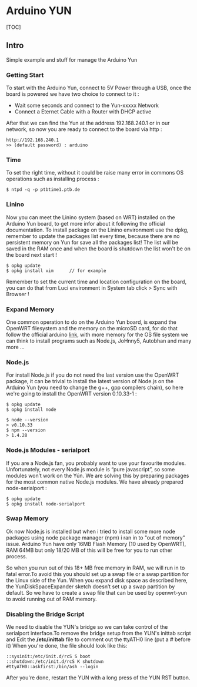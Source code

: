 Arduino YUN
===========
[TOC]

## Intro 
Simple example and stuff for manage the Arduino Yun 

### Getting Start 
To start with the Arduino Yun, connect to 5V Power through a USB, once the board is powered we have 
two choice to connect to it : 

+ Wait some seconds and connect to the Yun-xxxxx Network 
+ Connect a Eternet Cable with a Router with DHCP active 

After that we can find the Yun at the address 192.168.240.1 or in our network, so now you are ready to 
connect to the board via http : 

    http://192.168.240.1
    >> (default password) : arduino 
    
### Time 
To set the right time, without it could be raise many error in commons OS operations such as installing process : 

    $ ntpd -q -p ptbtime1.ptb.de
    
    
### Linino 
Now you can meet the Linino system (based on WRT) installed on the Arduino Yun board, to get more infor about it following the official documentation. To install package on the Linino environment use the dpkg, remember to update the packages list every time, because there are no persistent memory on Yun for save all the packages list! The list will be saved in the RAM once and when the board is shutdown the list won't be on the board next start ! 

    $ opkg update 
    $ opkg install vim      // for example 
    
Remember to set the current time and location configuration on the board, you can do that from Luci environment in System 
tab click > Sync with Browser ! 

### Expand Memory 
One common operation to do on the Arduino Yun board, is expand the OpenWRT filesystem and the memory on the microSD card, 
for do that follow the official arduino [link][1], with more memory for the OS file system we can think to install programs such as Node.js, JoHnny5, Autobhan and many more ... 

### Node.js 
For install Node.js if you do not need the last version use the OpenWRT package, it can be trivial to install the latest version of Node.js on the Arduino Yun (you need to change the g++, gpp compilers chain), so here we're going to install the OpenWRT version 0.10.33-1 : 

    $ opkg update 
    $ opkg install node 
    
    $ node --version 
    > v0.10.33
    $ npm --version
    > 1.4.28
    
### Node.js Modules - serialport
If you are a Node.js fan, you probably want to use your favourite modules. Unfortunately, not every Node.js module is “pure javascript”, so some modules won’t work on the Yún. We are solving this by preparing packages for the most common native Node.js modules. We have already prepared node-serialport :

    $ opkg update
    $ opkg install node-serialport
    
### Swap Memory 
Ok now Node.js is installed but when i tried to install some more node packages using node package manager (npm) i ran in to "out of memory" issue. Arduino Yun have only 16MB Flash Memory (10 used by OpenWRT), RAM 64MB but only 18/20 MB of this will be free for you to run other process. 

So when you run out of this 18+ MB free memory in RAM, we will run in to fatal error.To avoid this you should set up a swap file or a swap partition for the Linux side of the Yun. When you expand disk space as described here, the YunDiskSpaceExpander sketch doesn’t set up a swap partition by default.  So we have to create a swap file that can be used by openwrt-yun to avoid running out of RAM memory.
 


### Disabling the Bridge Script
We need to disable the YUN's bridge so we can take control of the serialport interface.To remove the bridge setup from the YUN's inittab script and Edit the **/etc/inittab** file to comment out the ttyATH0 line (put a # before it) When you're done, the file should look like this:

    ::sysinit:/etc/init.d/rcS S boot
    ::shutdown:/etc/init.d/rcS K shutdown
    #ttyATH0::askfirst:/bin/ash --login
    
After you're done, restart the YUN with a long press of the YUN RST button.
    




[1]:https://www.arduino.cc/en/Tutorial/ExpandingYunDiskSpace
    

